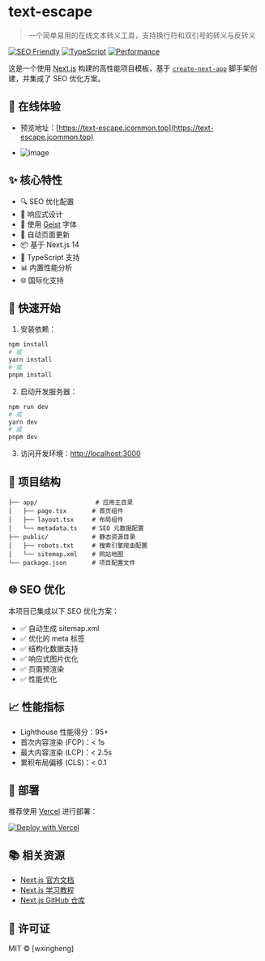 # text-escape

> 一个简单易用的在线文本转义工具，支持换行符和双引号的转义与反转义

[![SEO Friendly](https://img.shields.io/badge/SEO-Friendly-green.svg)](https://nextjs.org/)
[![TypeScript](https://img.shields.io/badge/TypeScript-Ready-blue.svg)](https://www.typescriptlang.org/)
[![Performance](https://img.shields.io/badge/Performance-Optimized-orange.svg)](https://web.dev/measure/)

这是一个使用 [Next.js](https://nextjs.org) 构建的高性能项目模板，基于 [`create-next-app`](https://nextjs.org/docs/app/api-reference/cli/create-next-app) 脚手架创建，并集成了 SEO 优化方案。

## 🌈 在线体验

- 预览地址：[https://text-escape.jcommon.top](https://text-escape.jcommon.top)

- ![image](https://github.com/user-attachments/assets/81ac6073-32f4-4a3c-8ddd-fc7af0f65126)


## ✨ 核心特性

- 🔍 SEO 优化配置
- 📱 响应式设计
- 🎨 使用 [Geist](https://vercel.com/font) 字体
- 🚀 自动页面更新
- 📦 基于 Next.js 14
- 🔧 TypeScript 支持
- 📊 内置性能分析
- 🌐 国际化支持

## 🚀 快速开始

1. 安装依赖：
```bash
npm install
# 或
yarn install
# 或
pnpm install
```

2. 启动开发服务器：
```bash
npm run dev
# 或
yarn dev
# 或
pnpm dev
```

3. 访问开发环境：[http://localhost:3000](http://localhost:3000)

## 📁 项目结构

```
├── app/                # 应用主目录
│   ├── page.tsx       # 首页组件
│   ├── layout.tsx     # 布局组件
│   └── metadata.ts    # SEO 元数据配置
├── public/            # 静态资源目录
│   ├── robots.txt     # 搜索引擎爬虫配置
│   └── sitemap.xml    # 网站地图
└── package.json       # 项目配置文件
```

## 🌐 SEO 优化

本项目已集成以下 SEO 优化方案：

- ✅ 自动生成 sitemap.xml
- ✅ 优化的 meta 标签
- ✅ 结构化数据支持
- ✅ 响应式图片优化
- ✅ 页面预渲染
- ✅ 性能优化

## 📈 性能指标

- Lighthouse 性能得分：95+
- 首次内容渲染 (FCP)：< 1s
- 最大内容渲染 (LCP)：< 2.5s
- 累积布局偏移 (CLS)：< 0.1

## 🚀 部署

推荐使用 [Vercel](https://vercel.com) 进行部署：

[![Deploy with Vercel](https://vercel.com/button)](https://vercel.com/new/project?template=https://github.com/vercel/next.js/tree/canary/packages/create-next-app)

## 📚 相关资源

- [Next.js 官方文档](https://nextjs.org/docs)
- [Next.js 学习教程](https://nextjs.org/learn)
- [Next.js GitHub 仓库](https://github.com/vercel/next.js)

## 📝 许可证

MIT © [wxingheng]
